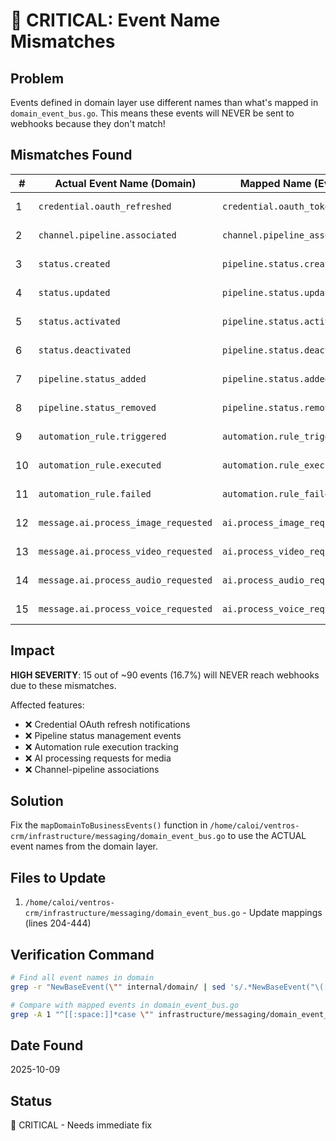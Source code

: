 # 🚨 CRITICAL: Event Name Mismatches

## Problem
Events defined in domain layer use different names than what's mapped in `domain_event_bus.go`.
This means these events will NEVER be sent to webhooks because they don't match!

## Mismatches Found

| # | Actual Event Name (Domain) | Mapped Name (EventBus) | Status |
|---|---------------------------|------------------------|--------|
| 1 | `credential.oauth_refreshed` | `credential.oauth_token_refreshed` | ❌ MISMATCH |
| 2 | `channel.pipeline.associated` | `channel.pipeline_associated` | ❌ MISMATCH |
| 3 | `status.created` | `pipeline.status.created` | ❌ MISMATCH |
| 4 | `status.updated` | `pipeline.status.updated` | ❌ MISMATCH |
| 5 | `status.activated` | `pipeline.status.activated` | ❌ MISMATCH |
| 6 | `status.deactivated` | `pipeline.status.deactivated` | ❌ MISMATCH |
| 7 | `pipeline.status_added` | `pipeline.status.added` | ❌ MISMATCH |
| 8 | `pipeline.status_removed` | `pipeline.status.removed` | ❌ MISMATCH |
| 9 | `automation_rule.triggered` | `automation.rule_triggered` | ❌ MISMATCH |
| 10 | `automation_rule.executed` | `automation.rule_executed` | ❌ MISMATCH |
| 11 | `automation_rule.failed` | `automation.rule_failed` | ❌ MISMATCH |
| 12 | `message.ai.process_image_requested` | `ai.process_image_requested` | ❌ MISMATCH |
| 13 | `message.ai.process_video_requested` | `ai.process_video_requested` | ❌ MISMATCH |
| 14 | `message.ai.process_audio_requested` | `ai.process_audio_requested` | ❌ MISMATCH |
| 15 | `message.ai.process_voice_requested` | `ai.process_voice_requested` | ❌ MISMATCH |

## Impact

**HIGH SEVERITY**: 15 out of ~90 events (16.7%) will NEVER reach webhooks due to these mismatches.

Affected features:
- ❌ Credential OAuth refresh notifications
- ❌ Pipeline status management events
- ❌ Automation rule execution tracking
- ❌ AI processing requests for media
- ❌ Channel-pipeline associations

## Solution

Fix the `mapDomainToBusinessEvents()` function in `/home/caloi/ventros-crm/infrastructure/messaging/domain_event_bus.go` to use the ACTUAL event names from the domain layer.

## Files to Update

1. `/home/caloi/ventros-crm/infrastructure/messaging/domain_event_bus.go` - Update mappings (lines 204-444)

## Verification Command

```bash
# Find all event names in domain
grep -r "NewBaseEvent(\"" internal/domain/ | sed 's/.*NewBaseEvent("\([^"]*\)".*/\1/' | sort | uniq

# Compare with mapped events in domain_event_bus.go
grep -A 1 "^[[:space:]]*case \"" infrastructure/messaging/domain_event_bus.go | grep "case" | sed 's/.*case "\([^"]*\)".*/\1/' | sort | uniq
```

## Date Found
2025-10-09

## Status
🔴 CRITICAL - Needs immediate fix
